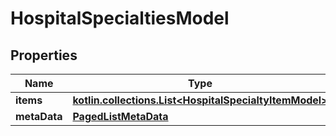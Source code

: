 
# HospitalSpecialtiesModel

## Properties
Name | Type | Description | Notes
------------ | ------------- | ------------- | -------------
**items** | [**kotlin.collections.List&lt;HospitalSpecialtyItemModel&gt;**](HospitalSpecialtyItemModel.md) |  |  [optional]
**metaData** | [**PagedListMetaData**](PagedListMetaData.md) |  |  [optional]



